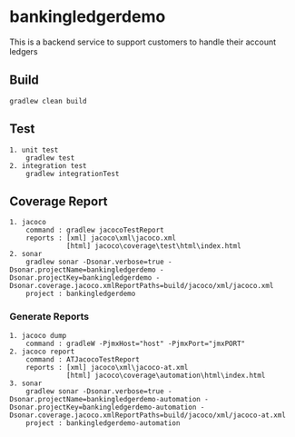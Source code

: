 # bankingledgerdemo
This is a backend service to support customers to handle their account ledgers 

## Build
    gradlew clean build

## Test
    1. unit test
        gradlew test
    2. integration test
        gradlew integrationTest

## Coverage Report
    1. jacoco
        command : gradlew jacocoTestReport
        reports : [xml] jacoco\xml\jacoco.xml
                  [html] jacoco\coverage\test\html\index.html
    2. sonar
        gradlew sonar -Dsonar.verbose=true -Dsonar.projectName=bankingledgerdemo -Dsonar.projectKey=bankingledgerdemo -Dsonar.coverage.jacoco.xmlReportPaths=build/jacoco/xml/jacoco.xml
        project : bankingledgerdemo

### Generate Reports
    1. jacoco dump
        command : gradleW -PjmxHost="host" -PjmxPort="jmxPORT"
    2. jacoco report
        command : ATJacocoTestReport
        reports : [xml] jacoco\xml\jacoco-at.xml
                  [html] jacoco\coverage\automation\html\index.html
    3. sonar
        gradlew sonar -Dsonar.verbose=true -Dsonar.projectName=bankingledgerdemo-automation -Dsonar.projectKey=bankingledgerdemo-automation -Dsonar.coverage.jacoco.xmlReportPaths=build/jacoco/xml/jacoco-at.xml
        project : bankingledgerdemo-automation

    
